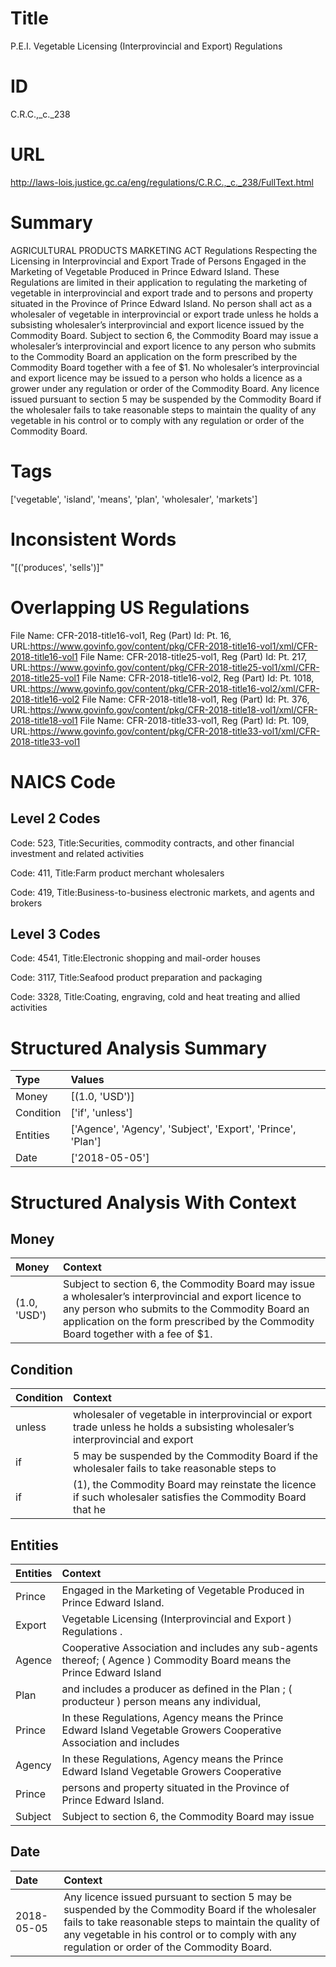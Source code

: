 # Title
P.E.I. Vegetable Licensing (Interprovincial and Export) Regulations


# ID
C.R.C.,_c._238

# URL
http://laws-lois.justice.gc.ca/eng/regulations/C.R.C.,_c._238/FullText.html


# Summary
AGRICULTURAL PRODUCTS MARKETING ACT Regulations Respecting the Licensing in Interprovincial and Export Trade of Persons Engaged in the Marketing of Vegetable Produced in Prince Edward Island.
These Regulations are limited in their application to regulating the marketing of vegetable in interprovincial and export trade and to persons and property situated in the Province of Prince Edward Island.
No person shall act as a wholesaler of vegetable in interprovincial or export trade unless he holds a subsisting wholesaler’s interprovincial and export licence issued by the Commodity Board.
Subject to section 6, the Commodity Board may issue a wholesaler’s interprovincial and export licence to any person who submits to the Commodity Board an application on the form prescribed by the Commodity Board together with a fee of $1.
No wholesaler’s interprovincial and export licence may be issued to a person who holds a licence as a grower under any regulation or order of the Commodity Board.
Any licence issued pursuant to section 5 may be suspended by the Commodity Board if the wholesaler fails to take reasonable steps to maintain the quality of any vegetable in his control or to comply with any regulation or order of the Commodity Board.


# Tags
['vegetable', 'island', 'means', 'plan', 'wholesaler', 'markets']


# Inconsistent Words
"[('produces', 'sells')]"


# Overlapping US Regulations
File Name: CFR-2018-title16-vol1, Reg (Part) Id: Pt. 16, URL:https://www.govinfo.gov/content/pkg/CFR-2018-title16-vol1/xml/CFR-2018-title16-vol1
File Name: CFR-2018-title25-vol1, Reg (Part) Id: Pt. 217, URL:https://www.govinfo.gov/content/pkg/CFR-2018-title25-vol1/xml/CFR-2018-title25-vol1
File Name: CFR-2018-title16-vol2, Reg (Part) Id: Pt. 1018, URL:https://www.govinfo.gov/content/pkg/CFR-2018-title16-vol2/xml/CFR-2018-title16-vol2
File Name: CFR-2018-title18-vol1, Reg (Part) Id: Pt. 376, URL:https://www.govinfo.gov/content/pkg/CFR-2018-title18-vol1/xml/CFR-2018-title18-vol1
File Name: CFR-2018-title33-vol1, Reg (Part) Id: Pt. 109, URL:https://www.govinfo.gov/content/pkg/CFR-2018-title33-vol1/xml/CFR-2018-title33-vol1



# NAICS Code
## Level 2 Codes
Code: 523, Title:Securities, commodity contracts, and other financial investment and related activities

Code: 411, Title:Farm product merchant wholesalers

Code: 419, Title:Business-to-business electronic markets, and agents and brokers




## Level 3 Codes
Code: 4541, Title:Electronic shopping and mail-order houses

Code: 3117, Title:Seafood product preparation and packaging

Code: 3328, Title:Coating, engraving, cold and heat treating and allied activities







# Structured Analysis Summary
| Type      | Values                                                      |
|:----------|:------------------------------------------------------------|
| Money     | [(1.0, 'USD')]                                              |
| Condition | ['if', 'unless']                                            |
| Entities  | ['Agence', 'Agency', 'Subject', 'Export', 'Prince', 'Plan'] |
| Date      | ['2018-05-05']                                              |


# Structured Analysis With Context
 


## Money
| Money        | Context                                                                                                                                                                                                                                        |
|:-------------|:-----------------------------------------------------------------------------------------------------------------------------------------------------------------------------------------------------------------------------------------------|
| (1.0, 'USD') | Subject to section 6, the Commodity Board may issue a wholesaler’s interprovincial and export licence to any person who submits to the Commodity Board an application on the form prescribed by the Commodity Board together with a fee of $1. |


## Condition
| Condition   | Context                                                                                                                         |
|:------------|:--------------------------------------------------------------------------------------------------------------------------------|
| unless      | wholesaler of vegetable in interprovincial or export trade unless he holds a subsisting wholesaler’s interprovincial and export |
| if          | 5 may be suspended by the Commodity Board if the wholesaler fails to take reasonable steps to                                   |
| if          | (1), the Commodity Board may reinstate the licence if such wholesaler satisfies the Commodity Board that he                     |


## Entities
| Entities   | Context                                                                                                                |
|:-----------|:-----------------------------------------------------------------------------------------------------------------------|
| Prince     | Engaged in the Marketing of Vegetable Produced in Prince  Edward Island.                                               |
| Export     | Vegetable Licensing (Interprovincial and  Export ) Regulations .                                                       |
| Agence     | Cooperative Association and includes any sub-agents thereof; ( Agence ) Commodity Board means the Prince Edward Island |
| Plan       | and includes a producer as defined in the Plan ; ( producteur ) person means any individual,                           |
| Prince     | In these Regulations, Agency  means the  Prince Edward Island Vegetable Growers Cooperative Association and includes   |
| Agency     | In these Regulations,  Agency means the Prince Edward Island Vegetable Growers Cooperative                             |
| Prince     | persons and property situated in the Province of Prince  Edward Island.                                                |
| Subject    | Subject to section 6, the Commodity Board may issue                                                                    |


## Date
| Date       | Context                                                                                                                                                                                                                                                     |
|:-----------|:------------------------------------------------------------------------------------------------------------------------------------------------------------------------------------------------------------------------------------------------------------|
| 2018-05-05 | Any licence issued pursuant to section 5 may be suspended by the Commodity Board if the wholesaler fails to take reasonable steps to maintain the quality of any vegetable in his control or to comply with any regulation or order of the Commodity Board. |


